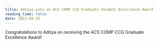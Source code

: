 ```yaml
---
title: Aditya wins an ACS COMP CCG Graduate Student Excellence Award
reading_time: false
date: 2022-04-26
---
```


Congratulations to Aditya on receiving the ACS COMP CCG Graduate Excellence Award!

<!--more-->
